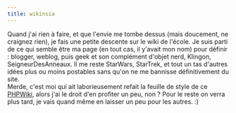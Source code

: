 ```yaml
---
title: wikinsia
---
```


Quand j'ai rien à faire, et que l'envie me tombe dessus (mais doucement, ne
craignez rien), je fais une petite descente sur le wiki de l'école. Je suis
parti de ce qui semble être ma page (en tout cas, il y'avait mon nom) pour
définir : blogger, weblog, puis geek et son complément d'objet nerd, Klingon,
SeigneurDesAnneaux. Il me reste StarWars, StarTrek, et tout un tas d'autres
idées plus ou moins postables sans qu'on ne me bannisse définitivement du
site.  
Merde, c'est moi qui ait laborieusement refait la feuille de style de ce
[PHPWiki](http://phpwiki.sourceforge.net/), alors j'ai le droit d'en profiter
un peu, non ? Pour le reste on verra plus tard, je vais quand même en laisser
un peu pour les autres. :)

